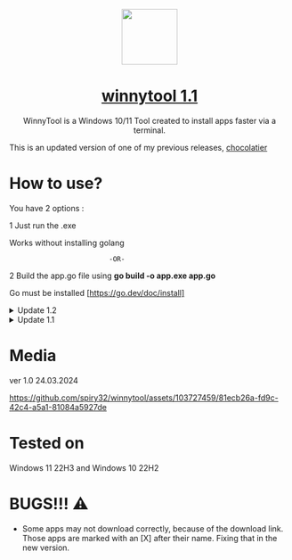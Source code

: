 <p align="center">
 <a href="https://himdek.com/Windows-Activator/"><img color="white" width="100px" src="https://imgs.search.brave.com/T_C1euQnUxt5VVIc6xg-hx54Dq1F-jZ2U1eTcpcNtYE/rs:fit:860:0:0/g:ce/aHR0cHM6Ly93d3cu/cG5nYWxsLmNvbS93/cC1jb250ZW50L3Vw/bG9hZHMvMi9XaW5k/b3dzLUxvZ28ucG5n" /></a>
 <a href="https://himdek.com/Windows-Activator/"><h1 align="center">winnytool 1.1</h1></a>
 <p align="center">WinnyTool is a Windows 10/11 Tool created to install apps faster via a terminal.</p>
</p>



This is an updated version of one of my previous releases, [chocolatier](https://github.com/spiry32/chocolatier)
# How to use?
You have 2 options : 

1 Just run the .exe

Works without installing golang
 
                             -OR-
                             
2 Build the app.go file using **go build -o app.exe app.go**

Go must be installed [https://go.dev/doc/install]

<details>
<summary> Update 1.2<i>
</i></summary>
 
*date 29.03.2024*

**NEW CATEGORIES**
- OFFICE - with Foxit PDF Reader and OpenOffice
- Security - with AVG Antivirus and Avast Antivirus

 New applications added:  

*Developer Tools*

- Visual Studio Code,
  
-	Visual Studio,
  
-	Sublime Text;
  
 *Media*

- OBS,
  
-	Streamlabs,
  *Utilities*

- AnyBurn,=;
  
 *Messaging*

- Telegram,
  
-	Viber;
  ![image](https://github.com/spiry32/winnytool/assets/103727459/ed431a5c-b127-44e0-8b4d-a5f6c97f147d)

  </details>


<details>
<summary> Update 1.1<i>
</i></summary>
 
*date 25.03.2024*
 
Added new categories like 

*Developer Tools*

- WinSCP,
  
-	Notepad++,
  
-	PuTTY,
 
- Eclipse,

- FileZilla,
  
*Imaging*

- Krita,
  
-	Blender [X] ,
  
-	GIMP,
 
- Inkscape


</details>

# Media
ver 1.0 24.03.2024

https://github.com/spiry32/winnytool/assets/103727459/81ecb26a-fd9c-42c4-a5a1-81084a5927de
# Tested on

 Windows 11 22H3 and Windows 10 22H2
 
# BUGS!!! ⚠️
* Some apps may not download correctly, because of the download link. Those apps are marked with an [X] after their name. Fixing that in the new version.

